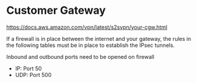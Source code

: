# Customer Gateway 
https://docs.aws.amazon.com/vpn/latest/s2svpn/your-cgw.html


If a firewall is in place between the internet and your gateway, the rules in the following tables must be in place to establish the IPsec tunnels. 

Inbound and outbound ports need to be opened on firewall
- IP: Port 50
- UDP: Port 500

